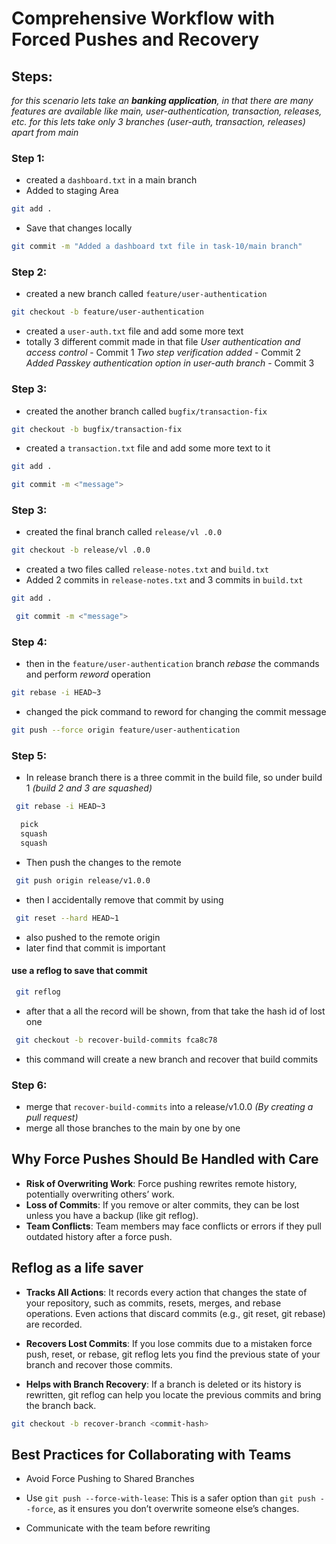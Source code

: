 # Comprehensive Workflow with Forced Pushes and Recovery
## Steps:

_for this scenario lets take an **banking application**, in that there are many features are available like main, user-authentication, transaction, releases, etc. for this lets take only 3 branches (user-auth, transaction, releases) apart from main_
### Step 1:
- created a `dashboard.txt` in a main branch
- Added to staging Area
``` bash 
git add .
```
- Save that changes locally
```` bash 
git commit -m "Added a dashboard txt file in task-10/main branch"
````

### Step 2:
- created  a new branch called `feature/user-authentication`
```` bash 
git checkout -b feature/user-authentication 
````
- created a `user-auth.txt` file and add some more text
- totally 3 different commit made in that file
_User authentication and access control_ - Commit 1
_Two step verification added_ - Commit 2
_Added Passkey authentication option in user-auth branch_ - Commit 3

### Step 3:
- created the another branch called `bugfix/transaction-fix`
```` bash 
git checkout -b bugfix/transaction-fix 
````
- created a `transaction.txt` file and add some more text to it
```` bash 
git add . 
````
```` bash 
git commit -m <"message"> 
````
### Step 3:
- created the final branch called `release/vl .0.0`
````bash   
git checkout -b release/vl .0.0 
````
- created a two files called `release-notes.txt` and `build.txt`
- Added 2 commits in `release-notes.txt` and 3 commits in `build.txt`
```` bash 
git add . 
````
```` bash
 git commit -m <"message"> 
 ````

### Step 4:
- then in the `feature/user-authentication` branch _rebase_ the commands and perform _reword_ operation

````bash  
git rebase -i HEAD~3 
```` 
- changed the pick command to reword for changing the commit message
 ```` bash 
 git push --force origin feature/user-authentication 
 ````

### Step 5:
- In release branch there is a three commit in the build file, so under build 1 _(build 2 and 3 are squashed)_
```` bash
 git rebase -i HEAD~3 
 ```` 
```` bash
  pick
  squash 
  squash 
 ````
- Then push the changes to the remote
````bash
 git push origin release/v1.0.0 
 ````
- then I accidentally remove that commit by using 
````bash 
 git reset --hard HEAD~1 
 ````
- also pushed to the remote origin
- later find that commit is important
#### use a reflog to save that commit
````bash
 git reflog 
 ````
- after that a all the record will be shown, from that take the hash id of lost one

````bash
 git checkout -b recover-build-commits fca8c78 
````

- this command will create a new branch and recover that build commits

### Step 6:
- merge that `recover-build-commits` into a release/v1.0.0 _(By creating a pull request)_
- merge all those branches to the main by one by one

## Why Force Pushes Should Be Handled with Care
- **Risk of Overwriting Work**: Force pushing rewrites remote history, potentially overwriting others’ work.
- **Loss of Commits**: If you remove or alter commits, they can be lost unless you have a backup (like git reflog).
- **Team Conflicts**: Team members may face conflicts or errors if they pull outdated history after a force push.

## Reflog as a life saver
- **Tracks All Actions**: It records every action that changes the state of your repository, such as commits, resets, merges, and rebase operations. Even actions that discard commits (e.g., git reset, git rebase) are recorded.

- **Recovers Lost Commits**: If you lose commits due to a mistaken force push, reset, or rebase, git reflog lets you find the previous state of your branch and recover those commits.

- **Helps with Branch Recovery**: If a branch is deleted or its history is rewritten, git reflog can help you locate the previous commits and bring the branch back.
```` bash
git checkout -b recover-branch <commit-hash>
````
## Best Practices for Collaborating with Teams
- Avoid Force Pushing to Shared Branches

- Use `git push --force-with-lease`: This is a safer option than `git push --force`, as it ensures you don’t overwrite someone else’s changes.
- Communicate with the team before rewriting